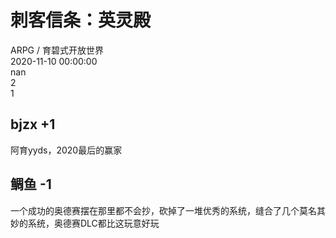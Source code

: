



# 刺客信条：英灵殿
  
ARPG / 育碧式开放世界  
2020-11-10 00:00:00  
nan  
2  
1
## bjzx +1


阿育yyds，2020最后的赢家
## 鲷鱼 -1


一个成功的奥德赛摆在那里都不会抄，砍掉了一堆优秀的系统，缝合了几个莫名其妙的系统，奥德赛DLC都比这玩意好玩